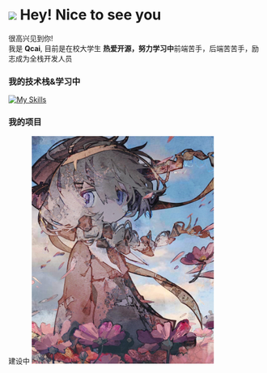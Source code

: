 <h1><img src="https://emojis.slackmojis.com/emojis/images/1531849430/4246/blob-sunglasses.gif?1531849430" width="30"/> Hey! Nice to see you</h1>


<p>很高兴见到你! </br>  我是 <b>Qcai</b>, 目前是在校大学生 <b>热爱开源，努力学习中</b>前端苦手，后端苦苦手，励志成为全栈开发人员</p>
<h3>我的技术栈&学习中</h3>

 [![My Skills](https://skillicons.dev/icons?i=anaconda,androidstudio,blender,clion,cloudflare,css,debian,discord,docker,electron,github,gmail,gradle,go,html,idea,ai,java,js,jquery,kali,kubernetes,linux,md,mysql,nodejs,npm,obsidian,ps,pycharm,py,react,visualstudio,vue,webstorm,spring&perline=9)](https://skillicons.dev)

<h3>我的项目</h3>
建设中


<img src="https://github.com/Qcaid/Qcaid/blob/24ed662624fa6bc795eec44f101f20cfe48b02fe/img/GcbOuS3bcAAG5dX.jpg" height="450" weight="360"/>
